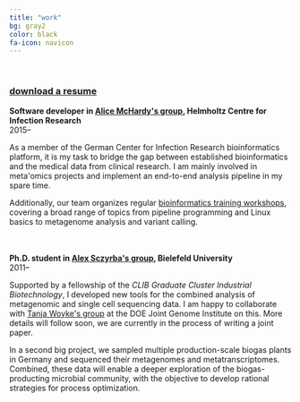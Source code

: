```yaml
---
title: "work"
bg: gray2
color: black
fa-icon: navicon
---
```


<br/>
<h3><a href="/abremges.pdf" target="_blank">download a resume</a></h3>

**Software developer in <a href="http://www.helmholtz-hzi.de/en/research/research_topics/bacterial_and_viral_pathogens/computational_biology_of_infection_research/" target="_blank">Alice McHardy's group</a>, Helmholtz Centre for Infection Research**  
2015&ndash;


As a member of the German Center for Infection Research bioinformatics platform, it is my task to bridge the gap between established bioinformatics and the medical data from clinical research. I am mainly involved in meta'omics projects and implement an end-to-end analysis pipeline in my spare time.

Additionally, our team organizes regular <a href="http://www.bioinformatics-platform.dzif.de/?page_id=50" target="_blank">bioinformatics training workshops</a>, covering a broad range of topics from pipeline programming and Linux basics to metagenome analysis and variant calling.

<br/><br/>
**Ph.D. student in <a href="http://www.cebitec.uni-bielefeld.de/cmg/" target="_blank">Alex Sczyrba's group</a>, Bielefeld University**  
2011&ndash;


Supported by a fellowship of the *CLIB Graduate Cluster Industrial Biotechnology*, I developed new tools for the combined analysis of metagenomic and single cell sequencing data. I am happy to collaborate with <a href="http://jgi.doe.gov/about-us/organization/prokaryote-super-program/tanja-woyke/" target="_blank">Tanja Woyke's group</a> at the DOE Joint Genome Institute on this. More details will follow soon, we are currently in the process of writing a joint paper.

In a second big project, we sampled multiple production-scale biogas plants in Germany and sequenced their metagenomes and metatranscriptomes. Combined, these data will enable a deeper exploration of the biogas-producting microbial community, with the objective to develop rational strategies for process optimization.
